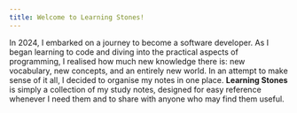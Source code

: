 ```yaml
---
title: Welcome to Learning Stones!
---
```


In 2024, I embarked on a journey to become a software developer. As I began learning to code and diving into the practical aspects of programming, I realised how much new knowledge there is: new vocabulary, new concepts, and an entirely new world. In an attempt to make sense of it all, I decided to organise my notes in one place. **Learning Stones** is simply a collection of my study notes, designed for easy reference whenever I need them and to share with anyone who may find them useful.

